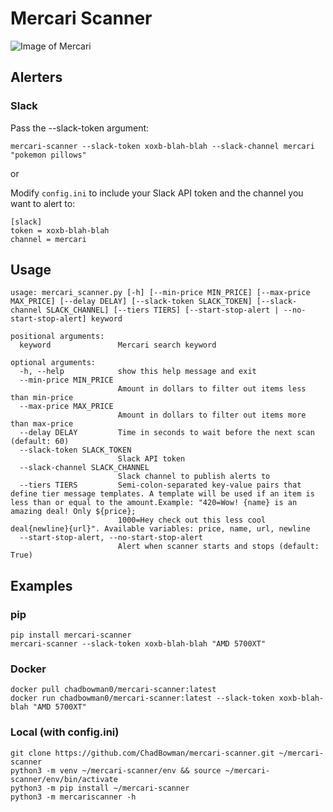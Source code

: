 # Mercari Scanner

![Image of Mercari](https://upload.wikimedia.org/wikipedia/commons/7/7f/Mercari_logo_2018.svg)

## Alerters

### Slack

Pass the --slack-token argument:
```
mercari-scanner --slack-token xoxb-blah-blah --slack-channel mercari "pokemon pillows"
```

or

Modify `config.ini` to include your Slack API token and the channel you want to alert to:

```
[slack]
token = xoxb-blah-blah
channel = mercari
```

## Usage

```
usage: mercari_scanner.py [-h] [--min-price MIN_PRICE] [--max-price MAX_PRICE] [--delay DELAY] [--slack-token SLACK_TOKEN] [--slack-channel SLACK_CHANNEL] [--tiers TIERS] [--start-stop-alert | --no-start-stop-alert] keyword

positional arguments:
  keyword               Mercari search keyword

optional arguments:
  -h, --help            show this help message and exit
  --min-price MIN_PRICE
                        Amount in dollars to filter out items less than min-price
  --max-price MAX_PRICE
                        Amount in dollars to filter out items more than max-price
  --delay DELAY         Time in seconds to wait before the next scan (default: 60)
  --slack-token SLACK_TOKEN
                        Slack API token
  --slack-channel SLACK_CHANNEL
                        Slack channel to publish alerts to
  --tiers TIERS         Semi-colon-separated key-value pairs that define tier message templates. A template will be used if an item is less than or equal to the amount.Example: "420=Wow! {name} is an amazing deal! Only ${price};
                        1000=Hey check out this less cool deal{newline}{url}". Available variables: price, name, url, newline
  --start-stop-alert, --no-start-stop-alert
                        Alert when scanner starts and stops (default: True)
```

## Examples

### pip
```
pip install mercari-scanner
mercari-scanner --slack-token xoxb-blah-blah "AMD 5700XT"
```

### Docker
```
docker pull chadbowman0/mercari-scanner:latest
docker run chadbowman0/mercari-scanner:latest --slack-token xoxb-blah-blah "AMD 5700XT"
```

### Local (with config.ini)
```
git clone https://github.com/ChadBowman/mercari-scanner.git ~/mercari-scanner
python3 -m venv ~/mercari-scanner/env && source ~/mercari-scanner/env/bin/activate
python3 -m pip install ~/mercari-scanner
python3 -m mercariscanner -h
```
